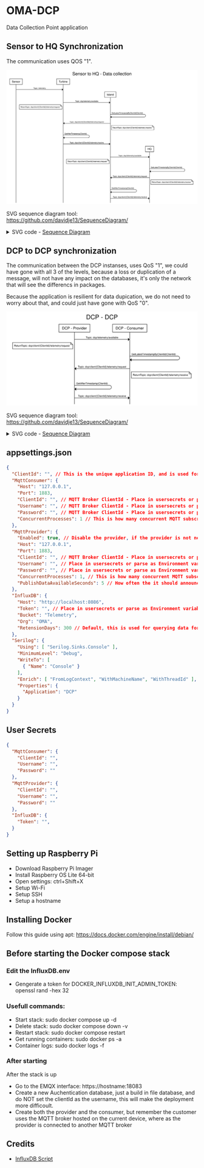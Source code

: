# OMA-DCP
Data Collection Point application

## Sensor to HQ Synchronization
The communication uses QOS "1".

<img style="background-color:white" src="./docs/assets/sequence_diagrams/sensor-hq_synchronization.svg" alt="DCP to DCP synchronization sequence diagram"/>

SVG sequence diagram tool: https://github.com/davidje13/SequenceDiagram/

<details> 
<summary>SVG code - <a href="https://sequence.davidje13.com/">Sequence Diagram</a></summary>

```
title Sensor to HQ - Data collection

Sensor -> Turbine: Topic: telemetry

Turbine -> Island: Topic: dcp/telemetry/available
note left of Turbine, Turbine: ReturnTopic: dcp/client/{ClientId}/telemetry/request
Island -> Island: GetLatestTimestampByClientId(ClientId)
Island -> Turbine: Topic: dcp/client/{ClientId}/telemetry/request
note right of Turbine, Island: ReturnTopic: dcp/client/{ClientId}/telemetry/receive
Turbine -> Turbine: GetAfterTimestamp(ClientId)
Turbine -> Island: Topic: dcp/client/{ClientId}/telemetry/receive

Island -> HQ: Topic: dcp/telemetry/available
note left of Island, HQ: ReturnTopic: dcp/client/{ClientId}/telemetry/request
HQ -> HQ: GetLatestTimestampByClientId(ClientId)
HQ -> Island: Topic: dcp/client/{ClientId}/telemetry/request
note right of Island, HQ: ReturnTopic: dcp/client/{ClientId}/telemetry/receive
Island -> Island: GetAfterTimestamp(ClientId)
Island -> HQ: Topic: dcp/client/{ClientId}/telemetry/receive
```
</details> 

## DCP to DCP synchronization

The communication between the DCP instanses, uses QoS "1", we could have gone with all 3 of the levels, because a loss or duplication of a message, will not have any impact on the databases, it's only the network that will see the differencs in packages.

Because the application is resilient for data dupication, we do not need to worry about that, and could just have gone with QoS "0".

<img style="background-color:white" src="./docs/assets/sequence_diagrams/dcp-dcp_synchronization.svg" alt="DCP to DCP synchronization sequence diagram"/>

SVG sequence diagram tool: https://github.com/davidje13/SequenceDiagram/

<details> 
<summary>SVG code - <a href="https://sequence.davidje13.com/">Sequence Diagram</a></summary>

```
title DCP - DCP

DCP - Provider -> DCP - Consumer: Topic: dcp/telemetry/available
note left of DCP - Provider, DCP - Consumer: ReturnTopic: dcp/client/{ClientId}/telemetry/request
DCP - Consumer -> DCP - Consumer: GetLatestTimestampByClientId(ClientId)
DCP - Consumer -> DCP - Provider: Topic: dcp/client/{ClientId}/telemetry/request
note right of DCP - Provider, DCP - Consumer: ReturnTopic: dcp/client/{ClientId}/telemetry/receive
DCP - Provider -> DCP - Provider: GetAfterTimestamp(ClientId)
DCP - Provider -> DCP - Consumer: Topic: dcp/client/{ClientId}/telemetry/receive
```
</details>


## appsettings.json
```JSON
{
  "ClientId": "", // This is the unique application ID, and is used for identifying the application on the network. Overriden with guid if left blank
  "MqttConsumer": {
    "Host": "127.0.0.1",
    "Port": 1883,
    "ClientId": "", // MQTT Broker ClientId - Place in usersecrets or parse as Environment variables
    "Username": "", // MQTT Broker ClientId - Place in usersecrets or parse as Environment variables
    "Password": "", // MQTT Broker ClientId - Place in usersecrets or parse as Environment variables
    "ConcurrentProcesses": 1 // This is how many concurrent MQTT subscribed topics, that is allowed to consume messages at once. Keep it lower than the CPU cores available on the system.
  },
  "MqttProvider": {
    "Enabled": true, // Disable the provider, if the provider is not needed. This is used at the last collection point.
    "Host": "127.0.0.1",
    "Port": 1883,
    "ClientId": "", // MQTT Broker ClientId - Place in usersecrets or parse as Environment variables
    "Username": "", // Place in usersecrets or parse as Environment variables
    "Password": "", // Place in usersecrets or parse as Environment variables
    "ConcurrentProcesses": 1, // This is how many concurrent MQTT subscribed topics, that is allowed to consume messages at once. Keep it lower than the CPU cores available on the system.
    "PublishDataAvailableSeconds": 5 // How often the it should announce data is available for consumers.
  },
  "InfluxDB": {
    "Host": "http://localhost:8086",
    "Token": "", // Place in usersecrets or parse as Environment variables
    "Bucket": "Telemetry",
    "Org": "OMA",
    "RetensionDays": 300 // Default, this is used for querying data for synchronization between the databases.
  },
  "Serilog": {
    "Using": [ "Serilog.Sinks.Console" ],
    "MinimumLevel": "Debug",
    "WriteTo": [
      { "Name": "Console" }
    ],
    "Enrich": [ "FromLogContext", "WithMachineName", "WithThreadId" ],
    "Properties": {
      "Application": "DCP"
    }
  }
}
```

## User Secrets
```JSON
{
  "MqttConsumer": {
    "ClientId": "",
    "Username": "",
    "Password": ""
  },
  "MqttProvider": {
    "ClientId": "",
    "Username": "",
    "Password": ""
  },
  "InfluxDB": {
    "Token": "",
  }
}
```
## Setting up Raspberry Pi

- Download Raspberry Pi Imager
- Install Raspberry OS Lite 64-bit
- Open settings: ctrl+Shift+X
- Setup Wi-Fi
- Setup SSH
- Setup a hostname

## Installing Docker
Follow this guide using apt: https://docs.docker.com/engine/install/debian/

## Before starting the Docker compose stack
### Edit the InfluxDB.env
- Gengerate a token for DOCKER_INFLUXDB_INIT_ADMIN_TOKEN: openssl rand -hex 32


### Usefull commands:
- Start stack: sudo docker compose up -d
- Delete stack: sudo docker compose down -v
- Restart stack: sudo docker compose restart
- Get running containers: sudo docker ps -a
- Container logs: sudo docker logs -f 


### After starting
After the stack is up
- Go to the EMQX interface: https://hostname:18083
- Create a new Auchentication database, just a build in file database, and do NOT set the clientId as the username, this will make the deployment more difficoult.
- Create both the provider and the consumer, but remember the customer uses the MQTT broker hosted on the current device, where as the provider is connected to another MQTT broker

## Credits
- [InfluxDB Script](https://github.com/alekece/tig-stack)